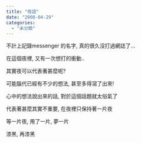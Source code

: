 ```yaml
---
title: "夜語"
date: "2008-04-29"
categories: 
  - "未分類"
---
```


不計上記錄messenger 的名字, 真的很久沒打過網誌了...

在這個夜裡, 又有一次想打的衝動..

其實夜可以代表著甚麼呢?

可能腦代已經有不少的想法, 甚至多得瀉了出來!

心中的想法說出來的話, 對於這個話題就太俗氣了

代表著甚麼其實不重要, 在夜裡只保持著一片夜

等一片夜, 用了一片, 夢一片

漆黑, 再漆黑
